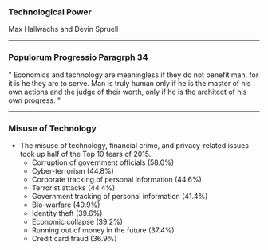 ### Technological Power

Max Hallwachs and Devin Spruell

---

### Populorum Progressio Paragrph 34
" Economics and technology are
meaningless if they do not benefit man, for it is he they are to serve. Man is truly human only if he is the
master of his own actions and the judge of their worth, only if he is the architect of his own progress. "

---

### Misuse of Technology

* The misuse of technology, financial crime, and privacy-related issues took up half of the Top 10 fears of 2015. 
  * Corruption of government officials (58.0%)
  * Cyber-terrorism (44.8%)
  * Corporate tracking of personal information (44.6%)
  * Terrorist attacks (44.4%)
  * Government tracking of personal information (41.4%)
  * Bio-warfare (40.9%)
  * Identity theft (39.6%)
  * Economic collapse (39.2%)
  * Running out of money in the future (37.4%)
  * Credit card fraud (36.9%)
